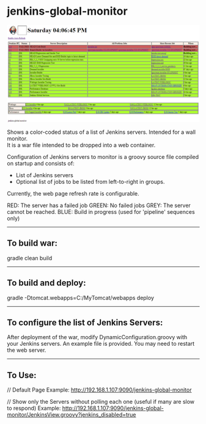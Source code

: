 jenkins-global-monitor
======================

![Alt text](/doc/screenshots/Image1.PNG  "Wall Monitor Page")

Shows a color-coded status of a list of Jenkins servers.  Intended for a wall monitor.    
It is a war file intended to be dropped into a web container.  

Configuration of Jenkins servers to monitor is a groovy source file compiled on startup and consists of:
- List of Jenkins servers
- Optional list of jobs to be listed from left-to-right in groups.   

Currently,
the web page refresh rate is configurable.

RED: The server has a failed job
GREEN: No failed jobs
GREY: The server cannot be reached.
BLUE: Build in progress (used for 'pipeline' sequences only)

---------------------------------
To build war:
---------------------------------
gradle clean build

---------------------------------
To build and deploy:
---------------------------------
gradle -Dtomcat.webapps=C:/MyTomcat/webapps  deploy

---------------------------------
To configure the list of Jenkins Servers:
---------------------------------
After deployment of the war, modify DynamicConfiguration.groovy with your Jenkins
servers.   An example file is provided.   You may need to restart the web server.

---------------------------------
To Use:
---------------------------------
// Default Page
Example: http://192.168.1.107:9090/jenkins-global-monitor

// Show only the Servers without polling each one (useful if many are slow to respond)
Example: http://192.168.1.107:9090/jenkins-global-monitor/JenkinsView.groovy?jenkins_disabled=true

 
